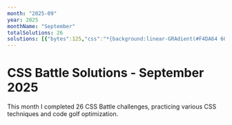 ```yaml
---
month: "2025-09"
year: 2025
monthName: "September"
totalSolutions: 26
solutions: [{"bytes":125,"css":"*{background:linear-GRAdient(#F4DA64 60%,#E25C57 0)0/1%50px;box-SHadow:inSet 50vw 0#E25C57;*{scale:-1;margin:150 0 0\n\u0026lt;/style\u0026gt;","date":"2025-09-01","difficulty":"medium","has_image":true,"screenshot":"target-1-comparison.png","target":244},{"bytes":215,"css":"\u0026amp;{background:radial-gradient(1q at 5pc,#0000 50vh,#FFFFCD 0 50vw,#0000),radial-gradient(1q at 50vw,#0000 50vh,#FFFFCD 0 50vw,#0000),linear-gradient(90deg,#5DBCF9 41%,#FFFFCD 0 59%,#5DBCF9 0);border:15vw solid#5DBCF9","date":"2025-09-02","difficulty":"easy","has_image":true,"screenshot":"target-1-comparison.png","target":245},{"bytes":522,"css":"*{margin:30 80;background:linear-gradient(#0000 41%,#243d83 0 60%,#0000 0),radial-gradient(1q,#fff 7.5ch,#243d83 0 25vw,#fff 0 15ch,#243d83)fixed;*{margin:0 96 0 98;font:0\u0026#39;\n\u0026lt;/style\u0026gt;\n\n\n\u0026lt;stYle\u0026gt;*{margin:30 80;background:radial-gradient(1q,#fff 7.5ch,#243d83 0 25vw,#fff 0 15ch,#243d83)fixed;*{p{rotate:90deg;width:278}margin:98-9;height:46;font:0\u0026#39;\n\u0026lt;/style\u0026gt;\n\n\n\u0026lt;stYle\u0026gt;*{margin:30;background:radial-gradient(1q,#fff 7.5ch,#243d83 0 25vw,#fff 0 15ch,#243d83)fixed;*{p{rotate:90deg;width:378}margin:98-9;height:46;font:0\u0026#39;\n\u0026lt;/style\u0026gt;","date":"2025-09-03","difficulty":"easy","has_image":true,"screenshot":"target-1-comparison.png","target":246},{"bytes":166,"css":"*{background:#51A495;p{height:100;background:#fff;rotate:45deg;margin:60 252 0 32;--t:60q;box-shadow:var(--t)var(--t)#fff;+p{rotate:-45deg;translate:130%-120%;--t:67q","date":"2025-09-04","difficulty":"medium","has_image":true,"screenshot":"target-1-comparison.png","target":247},{"bytes":184,"css":"\u0026amp;{color:FEFF58;margin:30%40%;rotate:15deg;box-shadow:0 0 0 74q,0 0 0 2in#CA8E75}p{rotate:-30deg;scale:1.849 1;box-shadow:-6px 19px 0 60px#414B81}dt{box-shadow:0-22px 0 32q;scale:.645-1","date":"2025-09-05","difficulty":"medium","has_image":true,"screenshot":"target-1-comparison.png","target":248},{"bytes":205,"css":"*{background:#142932;border:4ch solid#00D47E;border-radius:4em;margin:35 45;height:56;+*{p{+p{width:30}position:fixed;margin:60 80;border-width:0 31 30 29;height:110}margin:-2-1;width:250;height:60;font:0\u0026#39;","date":"2025-09-06","difficulty":"easy","has_image":true,"screenshot":"target-1-comparison.png","target":249},{"bytes":156,"css":"*{background:#2D3464;border-inline:5pc solid#D95362;height:5pc;*{zoom:.999.99;margin:80-40}p{zoom:.5;translate:0 10pc;+p{zoom:.25;margin:80;border-width:240","date":"2025-09-07","difficulty":"medium","has_image":true,"screenshot":"target-1-comparison.png","target":250},{"bytes":139,"css":"\u0026amp;{zoom:10;background:#FAE29E}p{+p{margin:-29 1;+p{margin:16 4}}background:#4A9A86;width:3;height:10;margin:16-2;box-shadow:19px -2vh#4A9A86","date":"2025-09-08","difficulty":"medium","has_image":true,"screenshot":"target-1-comparison.png","target":251},{"bytes":163,"css":"*{background:#142032;color:0B1D4;*{margin:10%90;border:32q solid}img{zoom:10;outline:5px solid#142032;border:1vh double;margin:-3;+*{margin:-3 13;+*{margin:13-3-10","date":"2025-09-09","difficulty":"medium","has_image":true,"screenshot":"target-1-comparison.png","target":252},{"bytes":247,"css":"*{background:#B0C1F0;*{margin:var(--t,100);color:#3E5AA9}dl{+dl{+dl{transform:skew(0);box-shadow:0 9ch;height:20;--t:-132 0}--t:-100 32}--t:0-187}p{--t:0 80;width:42;height:50;transform:skew(45deg);box-shadow:35vh 0,3em 0}[b]{scale:1}[a]{scale:1-1","date":"2025-09-10","difficulty":"easy","has_image":true,"screenshot":"target-1-comparison.png","target":253},{"bytes":235,"css":"*{background:#23384B}p{margin:80 222-270  82;height:120;border:solid#F0CD48;border-width:var(--t,20 20) 0 20;border-radius:1in 1in 0 0}[a]{margin:-80 142;scale:-1;height:0;--t:50 50;box-shadow:0-5ch 0 5ch#23384B}[b]{margin:130 82 0 222","date":"2025-09-11","difficulty":"easy","has_image":true,"screenshot":"target-1-comparison.png","target":254},{"bytes":267,"css":"[b]{--t:135deg}[c]{--t:45deg}[d]{--t:90deg}[e]{width:60;height:60;margin:45 105;border-width:0 0 5vw 5vw}body{border-radius:50%}\u0026amp;{margin:7 57;background:#D24444;*{color:F3DA7A;border:5vw solid;p{width:20;height:190;margin:0 105-230;border-width:5vw 0;rotate:var(--t,0","date":"2025-09-12","difficulty":"easy","has_image":true,"screenshot":"target-1-comparison.png","target":255},{"bytes":209,"css":"\u0026amp;{background:linear-gradient(90deg,#240D29 35vh,#0000 0 312q,#240D29 0)0 35vw/80%5vw repeat-x#F1E1BE}p{margin:25 177 140;height:50;color:240D29;box-shadow:74q 10vh,-74q 10vh,inset 1in 0;+p{height:20vh;scale:-1","date":"2025-09-13","difficulty":"easy","has_image":true,"screenshot":"target-1-comparison.png","target":256},{"bytes":221,"css":"*{background:var(--t,#FFD)}dl,dt{--t:#D96C7B;border-radius:1in}dl{+dl{--r:-80;--t:#30383F;color:D96C7B;+dl{--r:-260}}color:30383F;padding:10;margin:var(--r,120)12}dt{margin:0 150;border:5vw solid;box-shadow:-50vh 0,50vh 0","date":"2025-09-14","difficulty":"easy","has_image":true,"screenshot":"target-1-comparison.png","target":257},{"bytes":149,"css":"\u0026amp;{background:#FFF1F1;border-inline:53q solid#F2A3AB;margin: 60;*{margin:0 45 0 35;background:radial-gradient(1q at 25vw,#0000 5ch,#84B9C7 0 5lh,#0000","date":"2025-09-15","difficulty":"medium","has_image":true,"screenshot":"target-1-comparison.png","target":258},{"bytes":205,"css":"*{background:#152844}p{margin:var(--m,-48 122);height:135;border:solid var(--r,#A34F46);border-width:var(--t,70 30 0);+p{--t:30 0;--m:18 12;+[a]{height:60;--m:-183 12;--t:0 30;--r:#fff;+p{--m:93 177;--t:15","date":"2025-09-16","difficulty":"easy","has_image":true,"screenshot":"target-1-comparison.png","target":259},{"bytes":163,"css":"*{background:radial-gradient(1q,#4A9A86 70vh,#FAE29E);+\u0026amp;{-webkit-box-reflect:left -4in;background:129q radial-gradient(1q at 0 50%,#0000,110px,#FAE29E 0 35vw,#0000","date":"2025-09-17","difficulty":"medium","has_image":true,"screenshot":"target-1-comparison.png","target":260},{"bytes":147,"css":"*{background:repeating-conic-gradient(#00D47E 0 25%,#23384B 0 var(--t,0))0/5pc;p{--t:50%;width:360;height:80;margin:20 12;+p{margin:100 12;scale:-1","date":"2025-09-18","difficulty":"medium","has_image":true,"screenshot":"target-1-comparison.png","target":261},{"bytes":217,"css":"\u0026amp;{background:conic-gradient(at 10%50%,#0000 75%,#3E4071 0)45vw 10vh,linear-gradient(#3E4071 5ch,#0000 0)50%230px/70%repeat-y#EDDF5A;p{margin:52 122;height:100;rotate:315deg;border:solid#3E4071;border-width:0 0 5ch 5ch","date":"2025-09-19","difficulty":"easy","has_image":true,"screenshot":"target-1-comparison.png","target":262},{"bytes":173,"css":"*{background:radial-gradient(1q,#DB5EAD 53q var(--t,,#492FB0 0))50%/34%}p{--t:;margin:75 37;width:50;height:150;+p{rotate:15deg;margin:-225 167;+p{rotate:30deg;margin:75 297","date":"2025-09-20","difficulty":"medium","has_image":true,"screenshot":"target-1-comparison.png","target":263},{"bytes":268,"css":"\u0026amp;{background:linear-gradient(#0000 33vw,#FFF 0 42vw,#0000 0),radial-gradient(1q,#FFF 30px,#5AA4B7 0 50px,#30383F)}dl,p{height:36}dl{border-inline:5pc solid#FFF;width:200;margin:132 9}p{width:36;border-radius:50%;border:8vw solid#5AA4B7;margin:100 42;+p{margin:-200 242","date":"2025-09-21","difficulty":"easy","has_image":true,"screenshot":"target-1-comparison.png","target":264},{"bytes":155,"css":"*{background:#161E44;color:FEF6E2;border:solid;border-width:40 var(--t,65);*{--t:35 30 0;margin:100 0 0 150;box-shadow:0-180q;-webkit-box-reflect:left 10vh","date":"2025-09-22","difficulty":"medium","has_image":true,"screenshot":"target-1-comparison.png","target":265},{"bytes":144,"css":"*{background:#F7FCDC;border:2.5ch solid#9F6766;border-bottom:0;margin:20 60;*{margin:40 30;p{background:#8AB8B6;margin:-20-70;height:150;font:0\u0026#39;","date":"2025-09-23","difficulty":"medium","has_image":true,"screenshot":"target-1-comparison.png","target":266},{"bytes":190,"css":"*{margin:35 40;background:#7DDDEB;p{color:9A5DCB;width:30;height:30;box-shadow:inset 5ch 0,5ch 0,0 5ch,5vw 5ch,5ch 5ch;+p{margin:60 80;rotate:attr(t deg);+p{margin:-50 170;+p{margin:-120 130","date":"2025-09-24","difficulty":"medium","has_image":true,"screenshot":"target-1-comparison.png","target":267},{"bytes":277,"css":"\u0026amp;{background:#3E5AA9;border:solid#B0C1F0;border-width:50 100;box-shadow:inset 0 0 0 60px#FAE29E}h3{background:conic-gradient(at 35vh 74q,#0000 0,#3E5AA9 0 135deg,#0000 0),conic-gradient(at 58q 96q,#0000 180deg,#3E5AA9 0 315deg,#0000 0);height:160;border-radius:50%;margin:20 12","date":"2025-09-25","difficulty":"easy","has_image":true,"screenshot":"target-1-comparison.png","target":268},{"bytes":139,"css":"*{background:#4763B1;margin:29 54;p{+p+p{margin:-248 112 288}margin:-8-8 48;border:5ch solid#fff;width:0;box-shadow:attr(x vw,0)attr(y vw,0","date":"2025-09-26","difficulty":"medium","has_image":true,"screenshot":"target-1-comparison.png","target":269}]
---
```


# CSS Battle Solutions - September 2025

This month I completed 26 CSS Battle challenges, practicing various CSS techniques and code golf optimization.

